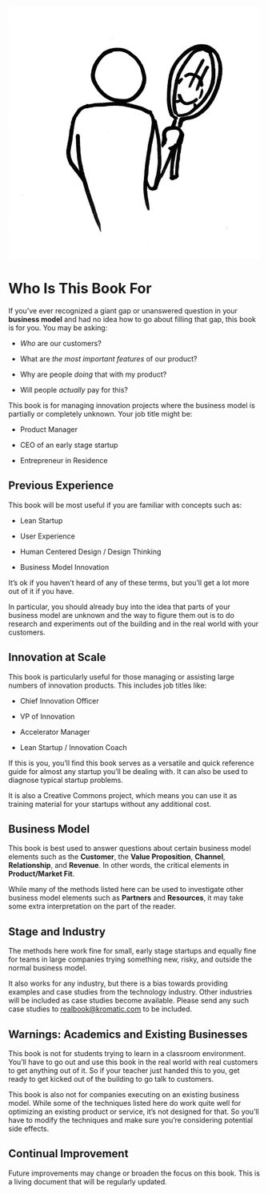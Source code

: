 ![](/assets/illustration-Reflection02-HalfFigure.jpg)
# Who Is This Book For

If you’ve ever recognized a giant gap or unanswered question in your **business model** and had no idea how to go about filling that gap, this book is for you. You may be asking:

* _Who_ are our customers?

* What are _the most important features_ of our product?

* Why are people _doing_ that with my product?

* Will people _actually_ pay for this?

This book is for managing innovation projects where the business model is partially or completely unknown. Your job title might be:

* Product Manager

* CEO of an early stage startup

* Entrepreneur in Residence

## Previous Experience

This book will be most useful if you are familiar with concepts such as:

* Lean Startup

* User Experience

* Human Centered Design / Design Thinking

* Business Model Innovation

It’s ok if you haven’t heard of any of these terms, but you’ll get a lot more out of it if you have.

In particular, you should already buy into the idea that parts of your business model are unknown and the way to figure them out is to do research and experiments out of the building and in the real world with your customers.

## Innovation at Scale

This book is particularly useful for those managing or assisting large numbers of innovation products. This includes job titles like:

* Chief Innovation Officer

* VP of Innovation

* Accelerator Manager

* Lean Startup / Innovation Coach

If this is you, you’ll find this book serves as a versatile and quick reference guide for almost any startup you’ll be dealing with. It can also be used to diagnose typical startup problems.

It is also a Creative Commons project, which means you can use it as training material for your startups without any additional cost.

## Business Model

This book is best used to answer questions about certain business model elements such as the **Customer**, the **Value Proposition**, **Channel**, **Relationship**, and **Revenue**. In other words, the critical elements in **Product/Market Fit**.

While many of the methods listed here can be used to investigate other business model elements such as **Partners** and **Resources**, it may take some extra interpretation on the part of the reader.

## Stage and Industry

The methods here work fine for small, early stage startups and equally fine for teams in large companies trying something new, risky, and outside the normal business model.

It also works for any industry, but there is a bias towards providing examples and case studies from the technology industry. Other industries will be included as case studies become available. Please send any such case studies to [realbook@kromatic.com](mailto:realbook@kromatic.com) to be included.

## Warnings: Academics and Existing Businesses

This book is not for students trying to learn in a classroom environment. You’ll have to go out and use this book in the real world with real customers to get anything out of it. So if your teacher just handed this to you, get ready to get kicked out of the building to go talk to customers.

This book is also not for companies executing on an existing business model. While some of the techniques listed here do work quite well for optimizing an existing product or service, it’s not designed for that. So you’ll have to modify the techniques and make sure you’re considering potential side effects.

## Continual Improvement

Future improvements may change or broaden the focus on this book. This is a living document that will be regularly updated.

  


